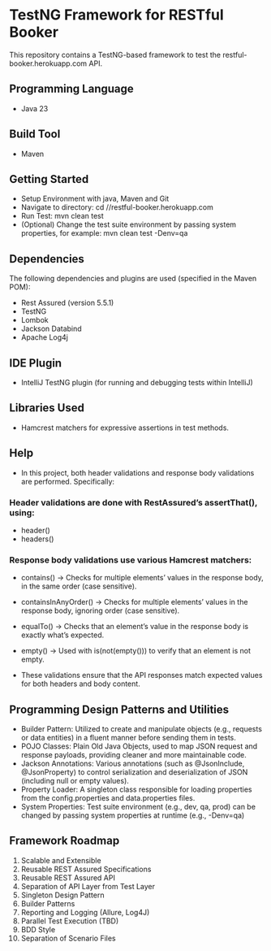 # TestNG Framework for RESTful Booker
This repository contains a TestNG-based framework to test the restful-booker.herokuapp.com API.

## Programming Language
* Java 23

## Build Tool
* Maven

## Getting Started
* Setup Environment with java, Maven and Git
* Navigate to directory: cd //restful-booker.herokuapp.com
* Run Test: mvn clean test
* (Optional) Change the test suite environment by passing system properties, for example:
mvn clean test -Denv=qa

## Dependencies
The following dependencies and plugins are used (specified in the Maven POM):
* Rest Assured (version 5.5.1)
* TestNG
* Lombok
* Jackson Databind
* Apache Log4j

## IDE Plugin
* IntelliJ TestNG plugin (for running and debugging tests within IntelliJ)

## Libraries Used
* Hamcrest matchers for expressive assertions in test methods.

## Help
* In this project, both header validations and response body validations are performed. Specifically:

### Header validations are done with RestAssured’s assertThat(), using:
* header()
* headers()

### Response body validations use various Hamcrest matchers:
* contains() → Checks for multiple elements’ values in the response body, in the same order (case sensitive).
* containsInAnyOrder() → Checks for multiple elements’ values in the response body, ignoring order (case sensitive).
* equalTo() → Checks that an element’s value in the response body is exactly what’s expected.
* empty() → Used with is(not(empty())) to verify that an element is not empty.

* These validations ensure that the API responses match expected values for both headers and body content.

## Programming Design Patterns and Utilities
* Builder Pattern: Utilized to create and manipulate objects (e.g., requests or data entities) in a fluent manner before sending them in tests.
* POJO Classes: Plain Old Java Objects, used to map JSON request and response payloads, providing cleaner and more maintainable code.
* Jackson Annotations: Various annotations (such as @JsonInclude, @JsonProperty) to control serialization and deserialization of JSON (including null or empty values).
* Property Loader: A singleton class responsible for loading properties from the config.properties and data.properties files.
* System Properties: Test suite environment (e.g., dev, qa, prod) can be changed by passing system properties at runtime (e.g., -Denv=qa)

## Framework Roadmap
1. Scalable and Extensible
2. Reusable REST Assured Specifications
3. Reusable REST Assured API
4. Separation of API Layer from Test Layer
5. Singleton Design Pattern
6. Builder Patterns
7. Reporting and Logging (Allure, Log4J)
8. Parallel Test Execution (TBD)
9. BDD Style
10. Separation of Scenario Files
